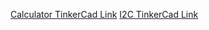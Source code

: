 [Calculator TinkerCad Link](https://www.tinkercad.com/things/50IHyzO8K6l-bodacious-allis/editel?returnTo=https%3A%2F%2Fwww.tinkercad.com%2Fdashboard)
[I2C TinkerCad Link](https://www.tinkercad.com/things/i9GKBoWULcM-funky-jofo)
